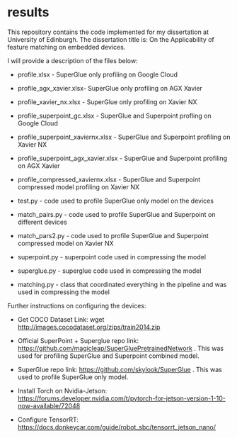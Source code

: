 # results




This repository contains the code implemented for my dissertation at University of Edinburgh. The dissertation title is: On the Applicability of feature matching on embedded devices.

I will provide a description of the files below:

- profile.xlsx - SuperGlue only profiling on Google Cloud

- profile_agx_xavier.xlsx- SuperGlue only profiling on AGX Xavier

- profile_xavier_nx.xlsx - SuperGlue only profiling on Xavier NX

- profile_superpoint_gc.xlsx - SuperGlue and Superpoint profling on Google Cloud

- profile_superpoint_xaviernx.xlsx - SuperGlue and Superpoint profiling on Xavier NX

- profile_superpoint_agx_xavier.xlsx - SuperGlue and Superpoint profiling on AGX Xavier

- profile_compressed_xaviernx.xlsx - SuperGlue and Superpoint compressed model profiling on Xavier NX

- test.py - code used to profile SuperGlue only model on the devices

- match_pairs.py - code used to profile SuperGlue and Superpoint on different devices

- match_pars2.py - code used to profile SuperGlue and Superpoint compressed model on Xavier NX

- superpoint.py - superpoint code used in compressing the model

- superglue.py - superglue code used in compressing the model

- matching.py - class that coordinated everything in the pipeline and was used in compressing the model

Further instructions on configuring the devices:

- Get COCO Dataset Link: wget http://images.cocodataset.org/zips/train2014.zip


- Official SuperPoint + Superglue repo link: https://github.com/magicleap/SuperGluePretrainedNetwork . This was used for profiling SuperGlue and Superpoint combined model.

- SuperGlue repo link: https://github.com/skylook/SuperGlue . This was used to profile SuperGlue only model.

- Install Torch on Nvidia-Jetson: https://forums.developer.nvidia.com/t/pytorch-for-jetson-version-1-10-now-available/72048

- Configure TensorRT: https://docs.donkeycar.com/guide/robot_sbc/tensorrt_jetson_nano/



